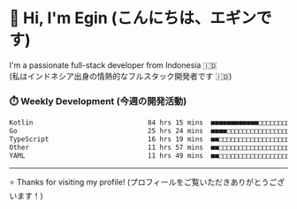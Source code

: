 # 👋 Hi, I'm Egin (こんにちは、エギンです)

I'm a passionate full-stack developer from Indonesia 🇮🇩  
(私はインドネシア出身の情熱的なフルスタック開発者です 🇮🇩)

### ⏱️ Weekly Development (今週の開発活動)

<!--START_SECTION:waka-->

```txt
Kotlin                             84 hrs 15 mins  ■■■■■■■■■■■■□□□□□□□□□□□□□   46.55 %
Go                                 25 hrs 24 mins  ■■■■□□□□□□□□□□□□□□□□□□□□□   14.04 %
TypeScript                         16 hrs 19 mins  ■■□□□□□□□□□□□□□□□□□□□□□□□   09.02 %
Other                              11 hrs 57 mins  ■■□□□□□□□□□□□□□□□□□□□□□□□   06.61 %
YAML                               11 hrs 49 mins  ■■□□□□□□□□□□□□□□□□□□□□□□□   06.54 %
```

<!--END_SECTION:waka-->

---

⭐️ Thanks for visiting my profile! (プロフィールをご覧いただきありがとうございます！)


<!-- Security scan triggered at 2025-09-02 02:45:51 -->